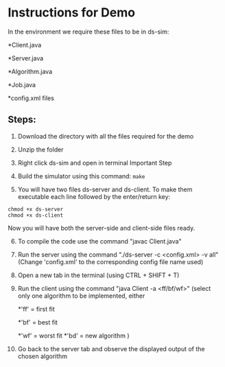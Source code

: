 # Instructions for Demo

In the environment we require these files to be in ds-sim:



*Client.java


*Server.java


*Algorithm.java


*Job.java


*config.xml files


## Steps:
1. Download the directory with all the files required for the demo
2. Unzip the folder
3. Right click ds-sim and open in terminal
Important Step
4. Build the simulator using this command:
```make```

5. You will have two files ds-server and ds-client. To make them executable each line followed by the enter/return key:
```
chmod +x ds-server
chmod +x ds-client
```
Now you will have both the server-side and client-side files ready.

6. To compile the code use the command "javac Client.java" 
7. Run the server using the command "./ds-server -c <config.xml> -v all"
(Change 'config.xml' to the corresponding config file name used)
8. Open a new tab in the terminal (using CTRL + SHIFT + T)
9. Run the client using the command "java Client -a <ff/bf/wf>"
(select only one algorithm to be implemented, either 


   *'ff' = first fit


   *'bf' = best fit


   *'wf' = worst fit
   *'bd' = new algorithm )


10. Go back to the server tab and observe the displayed output of the chosen algorithm

